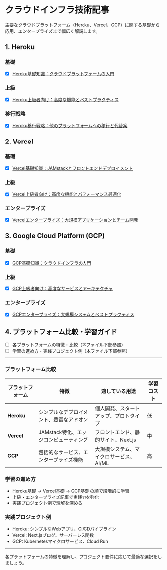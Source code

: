 # クラウドインフラ技術記事

主要なクラウドプラットフォーム（Heroku、Vercel、GCP）に関する基礎から応用、エンタープライズまで幅広く解説します。

## 1. Heroku

### 基礎
- [x] [Heroku基礎知識：クラウドプラットフォームの入門](./heroku-basics.md)

### 上級
- [x] [Heroku上級者向け：高度な機能とベストプラクティス](./heroku-advanced.md)

### 移行戦略
- [x] [Heroku移行戦略：他のプラットフォームへの移行と代替案](./heroku-migration.md)


## 2. Vercel

### 基礎
- [x] [Vercel基礎知識：JAMstackとフロントエンドデプロイメント](./vercel-basics.md)

### 上級
- [x] [Vercel上級者向け：高度な機能とパフォーマンス最適化](./vercel-advanced.md)

### エンタープライズ
- [x] [Vercelエンタープライズ：大規模アプリケーションとチーム開発](./vercel-enterprise.md)


## 3. Google Cloud Platform (GCP)

### 基礎
- [x] [GCP基礎知識：クラウドインフラの入門](./gcp-basics.md)

### 上級
- [x] [GCP上級者向け：高度なサービスとアーキテクチャ](./gcp-advanced.md)

### エンタープライズ
- [x] [GCPエンタープライズ：大規模システムとベストプラクティス](./gcp-enterprise.md)


## 4. プラットフォーム比較・学習ガイド

- [ ] 各プラットフォームの特徴・比較（本ファイル下部参照）
- [ ] 学習の進め方・実践プロジェクト例（本ファイル下部参照）

---

### プラットフォーム比較

| プラットフォーム | 特徴 | 適している用途 | 学習コスト |
|----------------|------|---------------|-----------|
| **Heroku** | シンプルなデプロイメント、豊富なアドオン | 個人開発、スタートアップ、プロトタイプ | 低 |
| **Vercel** | JAMstack特化、エッジコンピューティング | フロントエンド、静的サイト、Next.js | 中 |
| **GCP** | 包括的なサービス、エンタープライズ機能 | 大規模システム、マイクロサービス、AI/ML | 高 |

### 学習の進め方

- Heroku基礎 → Vercel基礎 → GCP基礎 の順で段階的に学習
- 上級・エンタープライズ記事で実践力を強化
- 実践プロジェクト例で理解を深める

### 実践プロジェクト例
- Heroku: シンプルなWebアプリ、CI/CDパイプライン
- Vercel: Next.jsブログ、サーバーレス関数
- GCP: Kubernetesマイクロサービス、Cloud Run

---

各プラットフォームの特徴を理解し、プロジェクト要件に応じて最適な選択をしましょう。
